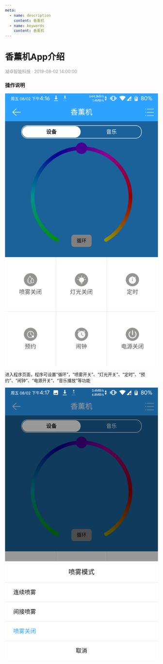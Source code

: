 ```yaml
---
meta:
  - name: description
    content: 香薰机
  - name: keywords
    content: 香薰机
---
```


# 香薰机App介绍
<p style="color: #999">凝卓智能科技 · 2019-08-02 14:00:00<p>

### 操作说明

![Aromatherapy01.png](./aromatherapy/Aromatherapy01.png)

进入程序页面，程序可设置“循环”，“喷雾开关”、“灯光开关”、“定时”、“预约”、“闹钟”、“电源开关”、“音乐播放”等功能

![Aromatherapy02.png](./aromatherapy/Aromatherapy02.png)
